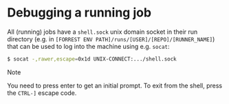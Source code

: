 Debugging a running job
=======================

All (running) jobs have a `shell.sock` unix domain socket in their run directory
(e.g. in `[FORREST ENV PATH]/runs/[USER]/[REPO]/[RUNNER_NAME]`)
that can be used to log into the machine using e.g. `socat`:

```bash
$ socat -,rawer,escape=0x1d UNIX-CONNECT:.../shell.sock
```

> [!NOTE]
> You need to press enter to get an initial prompt.
> To exit from the shell, press the `CTRL-]` escape code.
